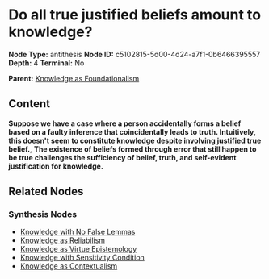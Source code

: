 # Do all true justified beliefs amount to knowledge?

**Node Type:** antithesis
**Node ID:** c5102815-5d00-4d24-a7f1-0b6466395557
**Depth:** 4
**Terminal:** No

**Parent:** [Knowledge as Foundationalism](knowledge-as-foundationalism-synthesis-2e39cca9-9c37-4046-a407-617d54eefacd.md)

## Content

**Suppose we have a case where a person accidentally forms a belief based on a faulty inference that coincidentally leads to truth. Intuitively, this doesn't seem to constitute knowledge despite involving justified true belief.**, **The existence of beliefs formed through error that still happen to be true challenges the sufficiency of belief, truth, and self-evident justification for knowledge.**

## Related Nodes

### Synthesis Nodes

- [Knowledge with No False Lemmas](knowledge-with-no-false-lemmas-synthesis-cd5dd724-f8ba-490e-b110-2487d387ad76.md)
- [Knowledge as Reliabilism](knowledge-as-reliabilism-synthesis-257d953d-b2e0-45e6-8860-068cf17a8532.md)
- [Knowledge as Virtue Epistemology](knowledge-as-virtue-epistemology-synthesis-30da2699-48dd-4d53-b502-36ad4f0f39d9.md)
- [Knowledge with Sensitivity Condition](knowledge-with-sensitivity-condition-synthesis-16e49a25-68b9-456d-856f-a8045c3c7cea.md)
- [Knowledge as Contextualism](knowledge-as-contextualism-synthesis-d75c6e3a-2359-46ab-9391-f575eee40da5.md)
